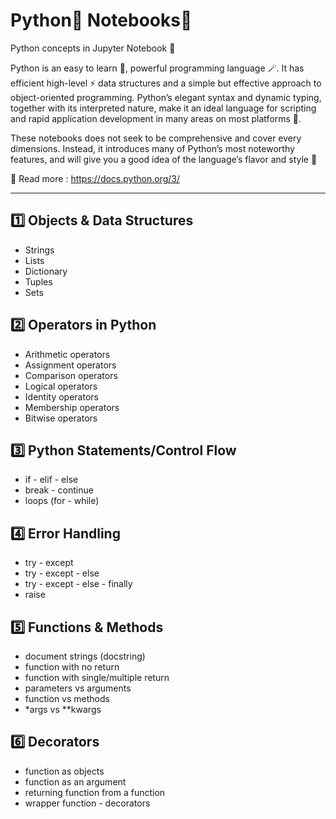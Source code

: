 # Python🐍 Notebooks📒

Python concepts in Jupyter Notebook 🚀

Python is an easy to learn 📖, powerful programming language 🪄. It has efficient high-level ⚡ data structures and a simple but effective approach to object-oriented programming. Python’s elegant syntax and dynamic typing, together with its interpreted nature, make it an ideal language for scripting and rapid application development in many areas on most platforms 🌈.

These notebooks does not seek to be comprehensive and cover every dimensions. Instead, it introduces many of Python’s most noteworthy features, and will give you a good idea of the language’s flavor and style 🌟 

📌 Read more : https://docs.python.org/3/
***

## 1️⃣ Objects & Data Structures
  - Strings
  - Lists
  - Dictionary
  - Tuples
  - Sets
## 2️⃣ Operators in Python
  - Arithmetic operators
  - Assignment operators
  - Comparison operators
  - Logical operators
  - Identity operators
  - Membership operators
  - Bitwise operators
## 3️⃣ Python Statements/Control Flow
  - if - elif - else 
  - break - continue
  - loops (for - while)
## 4️⃣ Error Handling
  - try - except
  - try - except - else
  - try - except - else - finally
  - raise
## 5️⃣ Functions & Methods
  - document strings (docstring)
  - function with no return
  - function with single/multiple return
  - parameters vs arguments
  - function vs methods
  - *args vs **kwargs
## 6️⃣ Decorators
  - function as objects 
  - function as an argument
  - returning function from a function
  - wrapper function - decorators
  
